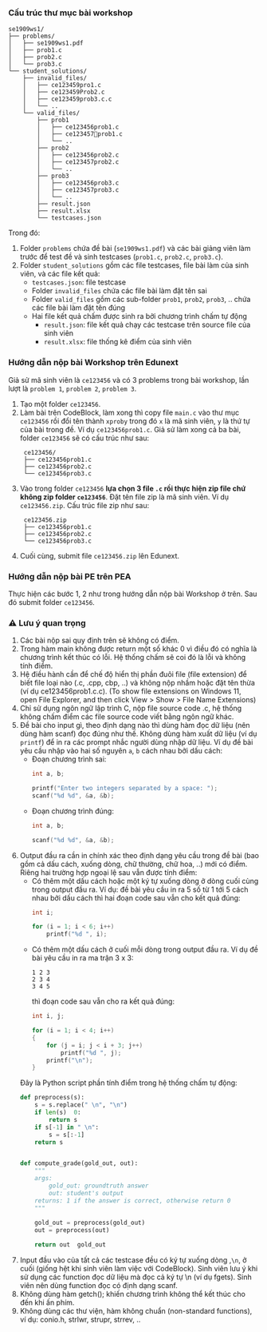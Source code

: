 ### Cấu trúc thư mục bài workshop

```text
se1909ws1/
├── problems/
│   ├── se1909ws1.pdf
│   ├── prob1.c
│   ├── prob2.c
│   └── prob3.c
└── student_solutions/
    ├── invalid_files/
    │   ├── ce123459pro1.c
    │   ├── ce123459Prob2.c
    │   ├── ce123459prob3.c.c
    │   └── ..
    └── valid_files/
        ├── prob1
        │   ├── ce123456prob1.c
        │   ├── ce123457prob1.c
        │   └── ..
        ├── prob2
        │   ├── ce123456prob2.c
        │   ├── ce123457prob2.c
        │   └── ..
        ├── prob3
        │   ├── ce123456prob3.c
        │   ├── ce123457prob3.c
        │   └── ..
        ├── result.json
        ├── result.xlsx
        └── testcases.json    
```
Trong đó:
1. Folder `problems` chứa đề bài (`se1909ws1.pdf`) và các bài giảng viên làm trước để test đề và sinh testcases (`prob1.c`, `prob2.c`, `prob3.c`).
2. Folder `student_solutions` gồm các file testcases, file bài làm của sinh viên, và các file kết quả:
    - `testcases.json`: file testcase
    - Folder `invalid_files` chứa các file bài làm đặt tên sai
    - Folder `valid_files` gồm các sub-folder `prob1`, `prob2`, `prob3`, .. chứa các file bài làm đặt tên đúng
    - Hai file kết quả chấm được sinh ra bởi chương trình chấm tự động
        -  `result.json`: file kết quả chạy các testcase trên source file của sinh viên
        -  `result.xlsx`: file thống kê điểm của sinh viên

### Hướng dẫn nộp bài Workshop trên Edunext

Giả sử mã sinh viên là `ce123456` và có 3 problems trong bài workshop, lần lượt là `problem 1`, `problem 2`, `problem 3`.
1. Tạo một folder `ce123456`.
2. Làm bài trên CodeBlock, làm xong thì copy file `main.c` vào thư mục `ce123456` rồi đổi tên thành `xproby` trong đó `x` là mã sinh viên, `y` là thứ tự của bài trong đề. Ví dụ `ce123456prob1.c`. Giả sử làm xong cả ba bài, folder `ce123456` sẽ có cấu trúc như sau:
   ```text
    ce123456/
    ├── ce123456prob1.c
    ├── ce123456prob2.c
    └── ce123456prob3.c
   ```
4. Vào trong folder `ce123456` **lựa chọn 3 file `.c` rồi thực hiện zip file chứ không zip folder `ce123456`**. Đặt tên file zip là mã sinh viên. Ví dụ `ce123456.zip`. Cấu trúc file zip như sau:
   ```text
    ce123456.zip
    ├── ce123456prob1.c
    ├── ce123456prob2.c
    └── ce123456prob3.c
   ```
6. Cuối cùng, submit file `ce123456.zip` lên Edunext.

### Hướng dẫn nộp bài PE trên PEA

Thực hiện các bước 1, 2 như trong hướng dẫn nộp bài Workshop ở trên. Sau đó submit folder `ce123456`.

### :warning: Lưu ý quan trọng
1. Các bài nộp sai quy định trên sẽ không có điểm.
2. Trong hàm main không được return một số khác 0 vì điều đó có nghĩa là chương trình kết thúc có lỗi. Hệ thống chấm sẽ coi đó là lỗi và không tính điểm.
3. Hệ điều hành cần để chế độ hiển thị phần đuôi file (file extension) để biết file loại nào (.c, .cpp, cbp, ..) và không nộp nhầm hoặc đặt tên thừa (ví dụ ce123456prob1.c.c). (To show file extensions on Windows 11, open File Explorer, and then click View > Show > File Name Extensions)
4. Chỉ sử dụng ngôn ngữ lập trình C, nộp file source code .c, hệ thống không chấm điểm các file source code viết bằng ngôn ngữ khác.
5. Đề bài cho input gì, theo định dạng nào thì dùng hàm đọc dữ liệu (nên dùng hàm scanf) đọc đúng như thế. Không dùng hàm xuất dữ liệu (ví dụ `printf`) để in ra các prompt nhắc người dùng nhập dữ liệu. Ví dụ đề bài yêu cầu nhập vào hai số nguyên `a`, `b` cách nhau bởi dấu cách:
    - Đoạn chương trình sai:
        ```c
        int a, b;

        printf("Enter two integers separated by a space: ");
        scanf("%d %d", &a, &b);
        ```
    - Đoạn chương trình đúng:
        ```c        
        int a, b;

        scanf("%d %d", &a, &b);
        ```
5. Output đầu ra cần in chính xác theo định dạng yêu cầu trong đề bài (bao gồm cả dấu cách, xuống dòng, chữ thường, chữ hoa, ..) mới có điểm. Riêng hai trường hợp ngoại lệ sau vẫn được tính điểm:
    - Có thêm một dấu cách hoặc một ký tự xuống dòng ở dòng cuối cùng trong output đầu ra. Ví dụ: đề bài yêu cầu in ra 5 số từ 1 tới 5 cách nhau bởi dấu cách thì hai đoạn code sau vẫn cho kết quả đúng:
        ```c
        int i;

        for (i = 1; i < 6; i++)
            printf("%d ", i);
        ```
    - Có thêm một dấu cách ở cuối mỗi dòng trong output đầu ra. Ví dụ đề bài yêu cầu in ra ma trận 3 x 3:
      ```text
      1 2 3
      2 3 4
      3 4 5
      ```
      thì đoạn code sau vẫn cho ra kết quả đúng:
      ```c
      int i, j;

      for (i = 1; i < 4; i++)
      {
          for (j = i; j < i + 3; j++)
              printf("%d ", j);
          printf("\n");
      }
      ```
    Đây là Python script phần tính điểm trong hệ thống chấm tự động:
    ```python
    def preprocess(s):
        s = s.replace(" \n", "\n")
        if len(s)  0:
            return s
        if s[-1] in " \n":
            s = s[:-1]
        return s


    def compute_grade(gold_out, out):
        """
        args:
            gold_out: groundtruth answer
            out: student's output
        returns: 1 if the answer is correct, otherwise return 0        
        """        
        
        gold_out = preprocess(gold_out)
        out = preprocess(out)

        return out  gold_out
    ```
6. Input đầu vào của tất cả các testcase đều có ký tự xuống dòng ,`\n`, ở cuối (giống hệt khi sinh viên làm việc với CodeBlock). Sinh viên lưu ý khi sử dụng các function đọc dữ liệu mà đọc cả ký tự \n (ví dụ fgets). Sinh viên nên dùng function đọc có định dạng scanf.
7. Không dùng hàm getch(); khiến chương trình không thể kết thúc cho đến khi ấn phím.
8. Không dùng các thư viện, hàm không chuẩn (non-standard functions), ví dụ: conio.h, strlwr, strupr, strrev, ..
